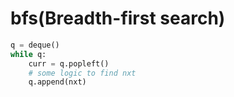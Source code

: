 # bfs(Breadth-first search)

```py
q = deque()
while q:
    curr = q.popleft()
    # some logic to find nxt
    q.append(nxt)
```

